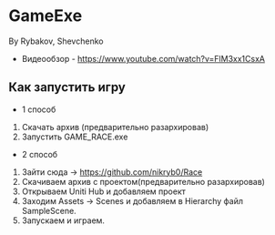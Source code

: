 # GameExe
By Rybakov, Shevchenko

+ Видеообзор - https://www.youtube.com/watch?v=FlM3xx1CsxA

## Как запустить игру
+ 1 способ
1. Скачать архив (предварительно разархировав)
2. Запустить GAME_RACE.exe
+ 2 способ
1. Зайти сюда -> https://github.com/nikryb0/Race
2. Скачиваем архив с проектом(предварительно разархировав)
3. Открываем Uniti Hub и добавляем проект
4. Заходим Assets -> Scenes и добавляем в Hierarchy файл SampleScene.
5. Запускаем и играем.
